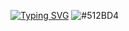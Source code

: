 
[![Typing SVG](https://readme-typing-svg.herokuapp.com?color=a88fff&lines=Hello+,+my+name+is+Ksenia)](https://git.io/typing-svg)
![#512BD4](file:///C:/Users/user/Downloads/csharp%20(1).svg)
<!--
**Zakharka2005/Zakharka2005** is a ✨ _special_ ✨ repository because its `README.md` (this file) appears on your GitHub profile.

Here are some ideas to get you started:

- 🔭 I’m currently working on ...
- 🌱 I’m currently learning ...
- 👯 I’m looking to collaborate on ...
- 🤔 I’m looking for help with ...
- 💬 Ask me about ...
- 📫 How to reach me: ...
- 😄 Pronouns: ...
- ⚡ Fun fact: ...
-->
